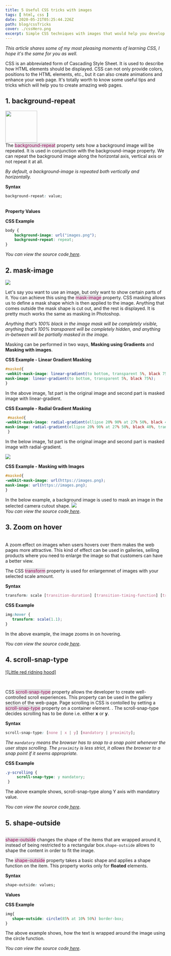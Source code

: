 ```yaml
---
title: 5 Useful CSS tricks with images
tags: [ html, css ]
date: 2020-05-21T05:25:44.226Z
path: blog/cssTricks
cover: ./cssHero.png
excerpt: Simple CSS techniques with images that would help you develop web pages attractive and faster. These include background-repeat, mask-image, zoom on hover,scroll-snap-type, and shape-outside.
---
```

*This article shares some of my most pleasing moments of learning CSS, I hope it's the same for you as well.*

CSS is an abbreviated form of Cascading Style Sheet. It is used to describe how HTML elements should be displayed. CSS can not only provide colors, positions to the HTML elements, etc., but it can also create animations and enhance your web page. It's totally worth to know some useful tips and tricks which will help you to create amazing web pages.

## 1. background-repeat

<img src="background-repeat.png" alt="" style="width:100px;height:100px;">
<br>
The <font color ="#905"> <span style="background-color:#e1e2e3">background-repeat</span></font> property sets how a background image will be repeated. It is used in conjunction with the background-image property. We can repeat the background image along the horizontal axis, vertical axis or not repeat it at all.

*By default, a background-image is repeated both vertically and horizontally.*

<b>Syntax</b>
```CSS
background-repeat: value; 
```
<br>
<b>Property Values </b>
<img src="PropertyValues.png" alt=""><br>

<b>CSS Example</b>

```CSS
body {
    background-image: url("images.png");
    background-repeat: repeat;
}
```
<i>You can view the source code<a href="https://github.com/nimritee/webpage_practices/tree/master/cssTricks/background-repeat" target="_blank"> here</a></i>.

## 2. mask-image

![](./linear.png)

Let's say you want to use an image, but only want to show certain parts of it. You can achieve this using the <font color ="#905"><span style="background-color:#e1e2e3">mask-image</span></font> property. CSS masking allows us to define a mask shape which is then applied to the image. Anything that comes outside the mask shape is cut out, and the rest is displayed. It is pretty much works the same as masking in Photoshop.

*Anything that’s 100% black in the image mask will be completely visible, anything that’s 100% transparent will be completely hidden, and anything in-between will be partially masked in the image.*

Masking can be performed in two ways, **Masking using Gradients** and **Masking with images**.<br>

<b>CSS Example - Linear Gradient Masking</b>

```CSS
#masked{
-webkit-mask-image: linear-gradient(to bottom, transparent 5%, black 75%);
mask-image: linear-gradient(to bottom, transparent 5%, black 75%); 
}
```
In the above image, 1st part is the original image and second part is masked image with linear-gradient.

<b>CSS Example - Radial Gradient Masking</b>

```CSS
 #masked{
-webkit-mask-image: radial-gradient(ellipse 20% 90% at 27% 50%, black 40%, transparent 50%);
mask-image: radial-gradient(ellipse 20% 90% at 27% 50%, black 40%, transparent 50%);
 }
 ```
 In the below image, 1st part is the original image and second part is masked image with radial-gradient.

![](./radial.png)

 <b>CSS Example - Masking with  Images</b>
 ```CSS
 #masked{
 -webkit-mask-image: url(https://images.png);
 mask-image: url(https://images.png);
 }
 ```
 In the below example, a background image is used to mask an image in the selected camera cutout shape.
 ![](./image.png)<br>
<i>You can view the source code<a href="https://github.com/nimritee/webpage_practices/tree/master/cssTricks/mask-images" target="_blank"> here</a></i>.

## 3. Zoom on hover

 <div class=hover_apply>
    <img src="zoom2.png" alt="">
</div>
<style>
.hover_apply img:hover {
    transform: scale(1.1);
}
</style>
<br>
A zoom effect on images when users hovers over them makes the web pages more attractive. This kind of effect can be used in galleries, selling products where you need to enlarge the image so that customers can have a better view.

The CSS <font color ="#905"><span style="background-color:#e1e2e3">transform</span></font> property is used for enlargemnet of images with your selected scale amount.

 <b>Syntax</b>
 ```CSS
 transform: scale [transition-duration] [transition-timing-function] [transition-delay];
 ```

 <b>CSS Example</b>
 ```CSS
img:hover {
    transform: scale(1.1);
}
 ```
In the above example, the image zooms in on hovering.
<br>

<i>You can view the source code<a href="https://github.com/nimritee/webpage_practices/tree/master/cssTricks/zoom-on-hover" target="_blank"> here</a></i>.

## 4. scroll-snap-type

[](https://vimeo.com/419457225)
[![Little red ridning hood]](https://vimeo.com/419457225 "Little red riding hood - Click to Watch!")

 <br>

CSS <font color ="#905"> <span style="background-color:#e1e2e3">scroll-snap-type</span></font> property allows the developer to create well-controlled scroll experiences. This property can be used in the gallery section of the web-page.
Page scrolling in CSS is contolled by setting a <font color ="#905"> <span style="background-color:#e1e2e3">scroll-snap-type</span></font> property on a container element. . The scroll-snap-type decides scrolling has to be done i.e. either <b>x</b> or <b>y</b>.


<b>Syntax</b>
 ```CSS
 scroll-snap-type: [none | x | y] [mandatory | proximity];
 ```
*The `mandatory` means the browser has to snap to a snap point whenever the user stops scrolling.*
*The `proximity`  is less strict, it allows the browser to a snap point if it seems appropriate.* 


 <b>CSS Example</b>
 ```CSS
.y-scrolling {
      scroll-snap-type: y mandatory;
  }
 ```
 The above example shows, scroll-snap-type along Y axis with mandatory value. 
<br>

<i>You can view the source code<a href="https://github.com/nimritee/webpage_practices/tree/master/cssTricks/snap-scroll-type" target="_blank"> here</a></i>.

## 5. shape-outside

<img src="shape-outside.png" alt=""><br>

<font color ="#905"> <span style="background-color:#e1e2e3">shape-outside</span></font> changes the shape of the items that are wrapped around it, instead of being restricted to a rectangular box.`shape-outside` allows to shape the content in order to fit the image.

The <font color ="#905"> <span style="background-color:#e1e2e3">shape-outside</span></font>  property takes a basic shape and applies a shape function on the item. This property works only for <b>floated</b> elements.


<b>Syntax</b>
 ```CSS
shape-outside: values;
 ```
<b>Values</b>

 <b>CSS Example</b>
 ```CSS
img{
    shape-outside: circle(85% at 10% 50%) border-box;  
}
 ```
The above example shows, how the text is wrapped around the image using the circle function.
<br>

<i>You can view the source code<a href="https://github.com/nimritee/webpage_practices/tree/master/cssTricks/shape-outside" target="_blank"> here</a></i>.